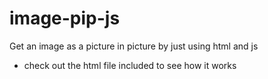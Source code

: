 # image-pip-js
Get an image as a picture in picture by just using html and js
- check out the html file included to see how it works
